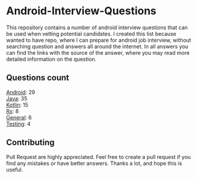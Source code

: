 # Android-Interview-Questions

This repository contains a number of android interview questions that can be used when vetting potential candidates. I created this list because wanted to have repo, where I can prepare for android job interview, without searching question and answers all around the internet. In all answers you can find the links with the source of the answer, where you may read more detailed information on the question.

## Questions count

[Android](https://github.com/Kirchhoff-/Android-Interview-Questions/tree/master/Android): 29  
[Java](https://github.com/Kirchhoff-/Android-Interview-Questions/tree/master/Java): 35  
[Kotlin](https://github.com/Kirchhoff-/Android-Interview-Questions/tree/master/Kotlin): 15  
[Rx](https://github.com/Kirchhoff-/Android-Interview-Questions/tree/master/Rx): 8  
[General](https://github.com/Kirchhoff-/Android-Interview-Questions/tree/master/General): 6  
[Testing](https://github.com/Kirchhoff-/Android-Interview-Questions/tree/master/Testing): 4


## Contributing
Pull Request are highly appreciated. Feel free to create a pull request if you find any mistakes or have better answers. Thanks a lot, and hope this is useful.
